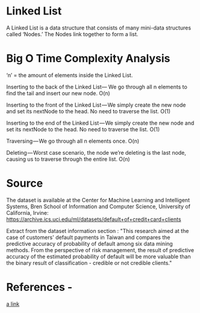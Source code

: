 # Linked List

A Linked List is a data structure that consists of many mini-data structures called ‘Nodes.’ The Nodes link together to form a list.

# Big O Time Complexity Analysis

‘n’ = the amount of elements inside the Linked List.

Inserting to the back of the Linked List— We go through all n elements to find the tail and insert our new node. O(n)

Inserting to the front of the Linked List — We simply create the new node and set its nextNode to the head. No need to traverse the list. O(1)

Inserting to the end of the Linked List — We simply create the new node and set its nextNode to the head. No need to traverse the list. O(1)

Traversing — We go through all n elements once. O(n)

Deleting — Worst case scenario, the node we’re deleting is the last node, causing us to traverse through the entire list. O(n)

# Source
The dataset is available at the Center for Machine Learning and Intelligent Systems, Bren School of Information and Computer Science, University of California, Irvine: https://archive.ics.uci.edu/ml/datasets/default+of+credit+card+clients

Extract from the dataset information section : "This research aimed at the case of customers' default payments in Taiwan and compares the predictive accuracy of probability of default among six data mining methods. From the perspective of risk management, the result of predictive accuracy of the estimated probability of default will be more valuable than the binary result of classification - credible or not credible clients."

# References -

[a link](http://treasurytoday.com/2003/11/credit-risk-modelling-techniques)
